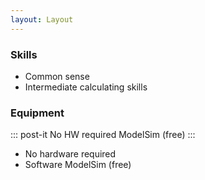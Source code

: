 ```yaml
---
layout: Layout
---
```


### Skills

* Common sense
* Intermediate calculating skills

### Equipment

::: post-it
No HW required
ModelSim (free)
:::

* No hardware required
* Software ModelSim (free)

<!-- more -->